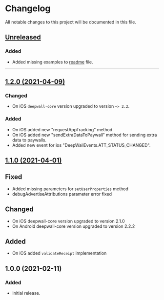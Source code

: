 # Changelog
All notable changes to this project will be documented in this file.

## [Unreleased](https://github.com/Teknasyon-Teknoloji/deepwall-flutter-sdk/compare/1.2.0...main)
### Added
- Added missing examples to [readme](README.md) file.

---


## [1.2.0 (2021-04-09)](https://github.com/Teknasyon-Teknoloji/deepwall-flutter-sdk/compare/1.1.0...1.2.0)
### Changed
- On iOS `deepwall-core` version upgraded to version `~> 2.2`.

### Added
- On iOS added new "requestAppTracking" method.
- On iOS added new "sendExtraDataToPaywall" method for sending extra data to paywalls.
- Added new event for ios "DeepWallEvents.ATT_STATUS_CHANGED".

## [1.1.0 (2021-04-01)](https://github.com/Teknasyon-Teknoloji/deepwall-flutter-sdk/compare/1.0.0...1.1.0)
## Fixed
- Added missing parameters for `setUserProperties` method
- debugAdvertiseAttributions parameter error fixed

## Changed
- On iOS deepwall-core version upgraded to version 2.1.0
- On Android deepwall-core version upgraded to version 2.2.2

## Added
- On iOS added `validateReceipt` implementation

## 1.0.0 (2021-02-11)
### Added
- Initial release.
